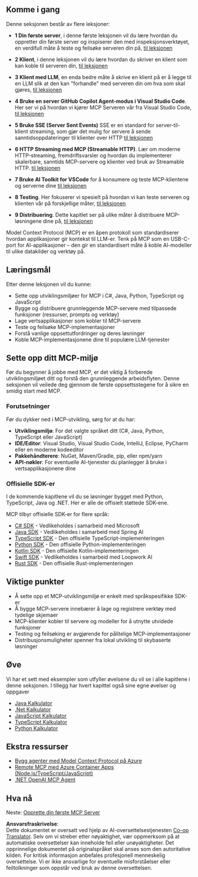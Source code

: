 <!--
CO_OP_TRANSLATOR_METADATA:
{
  "original_hash": "9191921de355cd9c8f46ebe21bdd52fd",
  "translation_date": "2025-06-13T00:09:15+00:00",
  "source_file": "03-GettingStarted/README.md",
  "language_code": "no"
}
-->
## Komme i gang  

Denne seksjonen består av flere leksjoner:

- **1 Din første server**, i denne første leksjonen vil du lære hvordan du oppretter din første server og inspiserer den med inspeksjonsverktøyet, en verdifull måte å teste og feilsøke serveren din på, [til leksjonen](/03-GettingStarted/01-first-server/README.md)

- **2 Klient**, i denne leksjonen vil du lære hvordan du skriver en klient som kan koble til serveren din, [til leksjonen](/03-GettingStarted/02-client/README.md)

- **3 Klient med LLM**, en enda bedre måte å skrive en klient på er å legge til en LLM slik at den kan "forhandle" med serveren din om hva som skal gjøres, [til leksjonen](/03-GettingStarted/03-llm-client/README.md)

- **4 Bruke en server GitHub Copilot Agent-modus i Visual Studio Code**. Her ser vi på hvordan vi kjører MCP Serveren vår fra Visual Studio Code, [til leksjonen](/03-GettingStarted/04-vscode/README.md)

- **5 Bruke SSE (Server Sent Events)** SSE er en standard for server-til-klient streaming, som gjør det mulig for servere å sende sanntidsoppdateringer til klienter over HTTP [til leksjonen](/03-GettingStarted/05-sse-server/README.md)

- **6 HTTP Streaming med MCP (Streamable HTTP)**. Lær om moderne HTTP-streaming, fremdriftsvarsler og hvordan du implementerer skalerbare, sanntids MCP-servere og klienter ved bruk av Streamable HTTP. [til leksjonen](/03-GettingStarted/06-http-streaming/README.md)

- **7 Bruke AI Toolkit for VSCode** for å konsumere og teste MCP-klientene og serverne dine [til leksjonen](/03-GettingStarted/07-aitk/README.md)

- **8 Testing**. Her fokuserer vi spesielt på hvordan vi kan teste serveren og klienten vår på forskjellige måter, [til leksjonen](/03-GettingStarted/08-testing/README.md)

- **9 Distribuering**. Dette kapitlet ser på ulike måter å distribuere MCP-løsningene dine på, [til leksjonen](/03-GettingStarted/09-deployment/README.md)


Model Context Protocol (MCP) er en åpen protokoll som standardiserer hvordan applikasjoner gir kontekst til LLM-er. Tenk på MCP som en USB-C-port for AI-applikasjoner – den gir en standardisert måte å koble AI-modeller til ulike datakilder og verktøy på.

## Læringsmål

Etter denne leksjonen vil du kunne:

- Sette opp utviklingsmiljøer for MCP i C#, Java, Python, TypeScript og JavaScript
- Bygge og distribuere grunnleggende MCP-servere med tilpassede funksjoner (ressurser, prompts og verktøy)
- Lage vertsapplikasjoner som kobler til MCP-servere
- Teste og feilsøke MCP-implementasjoner
- Forstå vanlige oppsettutfordringer og deres løsninger
- Koble MCP-implementasjonene dine til populære LLM-tjenester

## Sette opp ditt MCP-miljø

Før du begynner å jobbe med MCP, er det viktig å forberede utviklingsmiljøet ditt og forstå den grunnleggende arbeidsflyten. Denne seksjonen vil veilede deg gjennom de første oppsettsstegene for å sikre en smidig start med MCP.

### Forutsetninger

Før du dykker ned i MCP-utvikling, sørg for at du har:

- **Utviklingsmiljø**: For det valgte språket ditt (C#, Java, Python, TypeScript eller JavaScript)
- **IDE/Editor**: Visual Studio, Visual Studio Code, IntelliJ, Eclipse, PyCharm eller en moderne kodeeditor
- **Pakkehåndterere**: NuGet, Maven/Gradle, pip, eller npm/yarn
- **API-nøkler**: For eventuelle AI-tjenester du planlegger å bruke i vertsapplikasjonene dine


### Offisielle SDK-er

I de kommende kapitlene vil du se løsninger bygget med Python, TypeScript, Java og .NET. Her er alle de offisielt støttede SDK-ene.

MCP tilbyr offisielle SDK-er for flere språk:
- [C# SDK](https://github.com/modelcontextprotocol/csharp-sdk) - Vedlikeholdes i samarbeid med Microsoft
- [Java SDK](https://github.com/modelcontextprotocol/java-sdk) - Vedlikeholdes i samarbeid med Spring AI
- [TypeScript SDK](https://github.com/modelcontextprotocol/typescript-sdk) - Den offisielle TypeScript-implementeringen
- [Python SDK](https://github.com/modelcontextprotocol/python-sdk) - Den offisielle Python-implementeringen
- [Kotlin SDK](https://github.com/modelcontextprotocol/kotlin-sdk) - Den offisielle Kotlin-implementeringen
- [Swift SDK](https://github.com/modelcontextprotocol/swift-sdk) - Vedlikeholdes i samarbeid med Loopwork AI
- [Rust SDK](https://github.com/modelcontextprotocol/rust-sdk) - Den offisielle Rust-implementeringen

## Viktige punkter

- Å sette opp et MCP-utviklingsmiljø er enkelt med språkspesifikke SDK-er
- Å bygge MCP-servere innebærer å lage og registrere verktøy med tydelige skjemaer
- MCP-klienter kobler til servere og modeller for å utnytte utvidede funksjoner
- Testing og feilsøking er avgjørende for pålitelige MCP-implementasjoner
- Distribusjonsmuligheter spenner fra lokal utvikling til skybaserte løsninger

## Øve

Vi har et sett med eksempler som utfyller øvelsene du vil se i alle kapitlene i denne seksjonen. I tillegg har hvert kapittel også sine egne øvelser og oppgaver

- [Java Kalkulator](./samples/java/calculator/README.md)
- [.Net Kalkulator](../../../03-GettingStarted/samples/csharp)
- [JavaScript Kalkulator](./samples/javascript/README.md)
- [TypeScript Kalkulator](./samples/typescript/README.md)
- [Python Kalkulator](../../../03-GettingStarted/samples/python)

## Ekstra ressurser

- [Bygg agenter med Model Context Protocol på Azure](https://learn.microsoft.com/azure/developer/ai/intro-agents-mcp)
- [Remote MCP med Azure Container Apps (Node.js/TypeScript/JavaScript)](https://learn.microsoft.com/samples/azure-samples/mcp-container-ts/mcp-container-ts/)
- [.NET OpenAI MCP Agent](https://learn.microsoft.com/samples/azure-samples/openai-mcp-agent-dotnet/openai-mcp-agent-dotnet/)

## Hva nå

Neste: [Opprette din første MCP Server](/03-GettingStarted/01-first-server/README.md)

**Ansvarsfraskrivelse**:  
Dette dokumentet er oversatt ved hjelp av AI-oversettelsestjenesten [Co-op Translator](https://github.com/Azure/co-op-translator). Selv om vi streber etter nøyaktighet, vær oppmerksom på at automatiske oversettelser kan inneholde feil eller unøyaktigheter. Det opprinnelige dokumentet på originalspråket skal anses som den autoritative kilden. For kritisk informasjon anbefales profesjonell menneskelig oversettelse. Vi er ikke ansvarlige for eventuelle misforståelser eller feiltolkninger som oppstår ved bruk av denne oversettelsen.